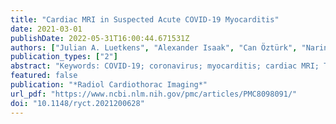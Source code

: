 ```yaml
---
title: "Cardiac MRI in Suspected Acute COVID-19 Myocarditis"
date: 2021-03-01
publishDate: 2022-05-31T16:00:44.671531Z
authors: ["Julian A. Luetkens", "Alexander Isaak", "Can Öztürk", "Narine Mesropyan", "Malte Monin", "Sefan Schlabe", "Matthäus Reinert", "Anton Faron", "Annkristin Heine", "Markus Velten", "Darius Dabir", "Christoph Boesecke", "Christian P. Strassburg", "Ulrike Attenberger", "Sebastian Zimmer", "Georg D. Duerr", "Jacob Nattermann"]
publication_types: ["2"]
abstract: "Keywords: COVID-19; coronavirus; myocarditis; cardiac MRI; T1 mapping; T2 mapping"
featured: false
publication: "*Radiol Cardiothorac Imaging*"
url_pdf: "https://www.ncbi.nlm.nih.gov/pmc/articles/PMC8098091/"
doi: "10.1148/ryct.2021200628"
---
```


